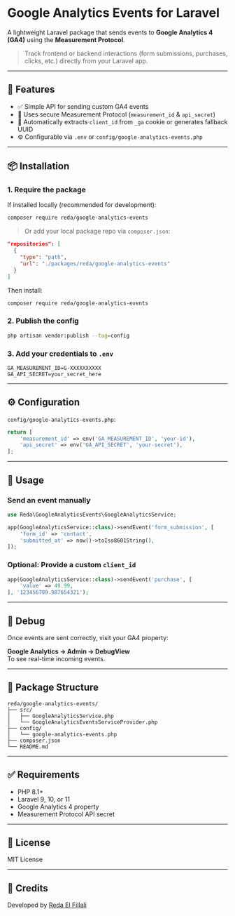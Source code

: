 # Google Analytics Events for Laravel

A lightweight Laravel package that sends events to **Google Analytics 4 (GA4)** using the **Measurement Protocol**.

> Track frontend or backend interactions (form submissions, purchases, clicks, etc.) directly from your Laravel app.

---

## 🚀 Features

- ✅ Simple API for sending custom GA4 events  
- 🔐 Uses secure Measurement Protocol (`measurement_id` & `api_secret`)  
- 🍪 Automatically extracts `client_id` from `_ga` cookie or generates fallback UUID  
- ⚙️ Configurable via `.env` or `config/google-analytics-events.php`

---

## 📦 Installation

### 1. Require the package

If installed locally (recommended for development):

```bash
composer require reda/google-analytics-events
```

> Or add your local package repo via `composer.json`:
```json
"repositories": [
  {
    "type": "path",
    "url": "./packages/reda/google-analytics-events"
  }
]
```

Then install:

```bash
composer require reda/google-analytics-events
```

### 2. Publish the config

```bash
php artisan vendor:publish --tag=config
```

### 3. Add your credentials to `.env`

```env
GA_MEASUREMENT_ID=G-XXXXXXXXXX
GA_API_SECRET=your_secret_here
```

---

## ⚙️ Configuration

`config/google-analytics-events.php`:

```php
return [
    'measurement_id' => env('GA_MEASUREMENT_ID', 'your-id'),
    'api_secret' => env('GA_API_SECRET', 'your-secret'),
];
```

---

## 📡 Usage

### Send an event manually

```php
use Reda\GoogleAnalyticsEvents\GoogleAnalyticsService;

app(GoogleAnalyticsService::class)->sendEvent('form_submission', [
    'form_id' => 'contact',
    'submitted_at' => now()->toIso8601String(),
]);
```

### Optional: Provide a custom `client_id`

```php
app(GoogleAnalyticsService::class)->sendEvent('purchase', [
    'value' => 49.99,
], '123456789.987654321');
```

---

## 🧪 Debug

Once events are sent correctly, visit your GA4 property:

**Google Analytics → Admin → DebugView**  
To see real-time incoming events.

---

## 📁 Package Structure

```
reda/google-analytics-events/
├── src/
│   ├── GoogleAnalyticsService.php
│   └── GoogleAnalyticsEventsServiceProvider.php
├── config/
│   └── google-analytics-events.php
├── composer.json
└── README.md
```

---

## ✅ Requirements

- PHP 8.1+
- Laravel 9, 10, or 11
- Google Analytics 4 property
- Measurement Protocol API secret

---

## 📃 License

MIT License

---

## 🤝 Credits

Developed by [Reda El Fillali](https://www.linkedin.com/in/redaelfillali/)
